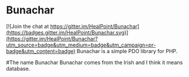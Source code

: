 # Bunachar

[![Join the chat at https://gitter.im/HealPoint/Bunachar](https://badges.gitter.im/HealPoint/Bunachar.svg)](https://gitter.im/HealPoint/Bunachar?utm_source=badge&utm_medium=badge&utm_campaign=pr-badge&utm_content=badge)
Bunachar is a simple PDO library for PHP.

#The name Bunachar
Bunachar comes from the Irish and I think it means database.
